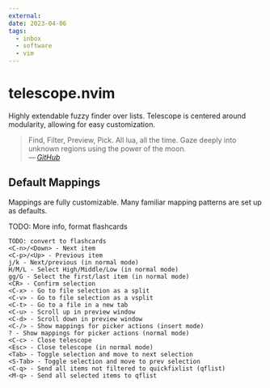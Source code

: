```yaml
---
external: 
date: 2023-04-06
tags:
  - inbox
  - software
  - vim
---
```


# telescope.nvim

Highly extendable fuzzy finder over lists. Telescope is centered around
modularity, allowing for easy customization.

> Find, Filter, Preview, Pick. All lua, all the time.
> Gaze deeply into unknown regions using the power of the moon.\
> — <cite>[GitHub](https://github.com/nvim-telescope/telescope.nvim)</cite>

## Default Mappings

Mappings are fully customizable. Many familiar mapping patterns are set up as defaults.

TODO: More info, format flashcards

    TODO: convert to flashcards
    <C-n>/<Down> - Next item
    <C-p>/<Up> - Previous item
    j/k - Next/previous (in normal mode)
    H/M/L - Select High/Middle/Low (in normal mode)
    gg/G - Select the first/last item (in normal mode)
    <CR> - Confirm selection
    <C-x> - Go to file selection as a split
    <C-v> - Go to file selection as a vsplit
    <C-t> - Go to a file in a new tab
    <C-u> - Scroll up in preview window
    <C-d> - Scroll down in preview window
    <C-/> - Show mappings for picker actions (insert mode)
    ? - Show mappings for picker actions (normal mode)
    <C-c> - Close telescope
    <Esc> - Close telescope (in normal mode)
    <Tab> - Toggle selection and move to next selection
    <S-Tab> - Toggle selection and move to prev selection
    <C-q> - Send all items not filtered to quickfixlist (qflist)
    <M-q> - Send all selected items to qflist

